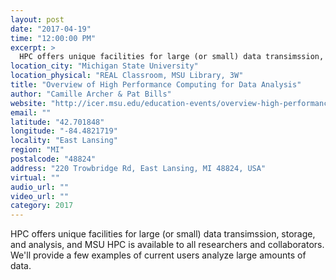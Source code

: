 ```yaml
---
layout: post
date: "2017-04-19"
time: "12:00:00 PM"
excerpt: >
  HPC offers unique facilities for large (or small) data transimssion, storage, and analysis, and MSU HPC is available to all researchers and ...
location_city: "Michigan State University"
location_physical: "REAL Classroom, MSU Library, 3W"
title: "Overview of High Performance Computing for Data Analysis"
author: "Camille Archer & Pat Bills"
website: "http://icer.msu.edu/education-events/overview-high-performance-computing-data-analysis"
email: ""
latitude: "42.701848"
longitude: "-84.4821719"
locality: "East Lansing"
region: "MI"
postalcode: "48824"
address: "220 Trowbridge Rd, East Lansing, MI 48824, USA"
virtual: ""
audio_url: ""
video_url: ""
category: 2017
---
```


HPC offers unique facilities for large (or small) data transimssion, storage, and analysis, and MSU HPC is available to all researchers and collaborators.  We'll provide a few examples of current users analyze large amounts of data.
